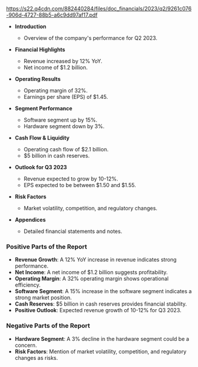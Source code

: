 https://s22.q4cdn.com/882440284/files/doc_financials/2023/q2/9261c076-906d-4727-88b5-a6c9dd97af17.pdf

- **Introduction**
  - Overview of the company's performance for Q2 2023.
  
- **Financial Highlights**
  - Revenue increased by 12% YoY.
  - Net income of $1.2 billion.
  
- **Operating Results**
  - Operating margin of 32%.
  - Earnings per share (EPS) of $1.45.
  
- **Segment Performance**
  - Software segment up by 15%.
  - Hardware segment down by 3%.
  
- **Cash Flow & Liquidity**
  - Operating cash flow of $2.1 billion.
  - $5 billion in cash reserves.
  
- **Outlook for Q3 2023**
  - Revenue expected to grow by 10-12%.
  - EPS expected to be between $1.50 and $1.55.
  
- **Risk Factors**
  - Market volatility, competition, and regulatory changes.
  
- **Appendices**
  - Detailed financial statements and notes.


### Positive Parts of the Report

- **Revenue Growth**: A 12% YoY increase in revenue indicates strong performance.
- **Net Income**: A net income of $1.2 billion suggests profitability.
- **Operating Margin**: A 32% operating margin shows operational efficiency.
- **Software Segment**: A 15% increase in the software segment indicates a strong market position.
- **Cash Reserves**: $5 billion in cash reserves provides financial stability.
- **Positive Outlook**: Expected revenue growth of 10-12% for Q3 2023.

### Negative Parts of the Report

- **Hardware Segment**: A 3% decline in the hardware segment could be a concern.
- **Risk Factors**: Mention of market volatility, competition, and regulatory changes as risks.


